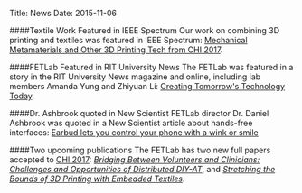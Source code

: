 Title: News
Date: 2015-11-06

####Textile Work Featured in IEEE Spectrum
Our work on combining 3D printing and textiles was featured in IEEE
Spectrum: [Mechanical Metamaterials and Other 3D Printing Tech from
CHI
2017](http://spectrum.ieee.org/tech-talk/computing/hardware/mechanical-metamaterials-and-other-3d-printing-tech-from-chi-2017).

####FETLab Featured in RIT University News
The FETLab was featured in a story in the RIT University News magazine
and online, including lab members Amanda Yung and Zhiyuan Li:
[Creating Tomorrow's Technology
Today](http://www.rit.edu/news/story.php?id=60971).

####Dr. Ashbrook quoted in New Scientist
FETLab director Dr. Daniel Ashbrook was quoted in a New Scientist
article about hands-free interfaces: 
[Earbud lets you control your phone with a wink or smile](https://www.newscientist.com/article/2126967-earbud-lets-you-control-your-phone-with-a-wink-or-smile/)

####Two upcoming publications
The FETLab has two new full papers accepted to [CHI
2017](http://chi2017.acm.org): [_Bridging Between Volunteers and
Clinicians: Challenges and Opportunities of Distributed DIY-AT_](
/publications/2017-Understanding%20Volunteer%20AT%20Fabricators-Opportunities%20and%20Challenges%20in%20DIY-AT%20for%20Others%20in%20e-NABLE.pdf),
and [_Stretching the Bounds of 3D Printing with Embedded
Textiles_](http://fetlab.rit.edu/publications/2017-Stretching%20the%20Bounds%20of%203D%20Printing%20with%20Embedded%20Textiles.pdf).

<!---
####Dr. James Fogarty to visit Nov 30
University of Washington Professor Dr. James Fogarty will visit RIT on
November 30. Details of his visit and talk can be found
[here](fogarty.html).

####Dr. Ashbrook's HCIN-720 featured in RIT Athenaeum
FETLab director Dr. Daniel Ashbrook and his class, [Prototyping
Wearable and Internet of Things Devices](/720), were featured in a
[university news
story](http://www.rit.edu/news/story.php?id=57479&source=athenaeum)
about the Provost Learning Innovation Grants.

####Dr. Ashbrook quoted in New Scientist
FETLab director Dr. Daniel Ashbrook was quoted in a New Scientist
article about fabrication: [Print stuff on the go with just your phone
and a
pen](https://www.newscientist.com/article/mg23230941-700-print-stuff-on-the-go-with-just-your-phone-and-a-pen/).

####New publication: Bitey
[Bitey: An Exploration of Tooth Click Gestures for Hands-Free User
Interface Control](#paper-10), has been accepted as a full paper at
[MobileHCI 2016](http://mobilehci.acm.org/2016)!

####FETLab featured in ACM XRDS student magazine
The Future Everyday Technology Research Lab is featured in the Spring
2016 issue of the ACM student magazine, XRDS, as part of an [article
about RIT's SIGCHI
group](http://dl.acm.org/citation.cfm?id=2912126.2893525)
([PDF](/files/p12-byrd.pdf)).

####New publication: Towards Augmented Fabrication
Our paper, [Towards Augmented Fabrication: Combining Fabricated
and Existing Objects](#paper-9), has been accepted as a Late-Breaking
Results paper for [CHI 2016](http://chi2016.acm.org)!

####Work with us
The FETLab is recruiting PhD students for Fall 2016! We're currently
working on a wide variety of projects in the area of improving the
ability of non-experts to use digital fabrication equipment such as 3D
printers, laser cutters, and computer-controlled milling machines.

We're looking for strongly motivated students with technical skills in
the areas of computer graphics, computer vision, mechatronics,
or robotics.

See [this page](/dan/prospective_students.html) for more information
on working with the FETLab.

####Tenure-track faculty hiring
The Information Sciences and Technologies department is hiring in HCI!
See [this page](/dan/faculty_search.html) for more information and to
find the link to apply.
-->
